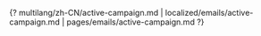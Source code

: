 {? multilang/zh-CN/active-campaign.md | localized/emails/active-campaign.md | pages/emails/active-campaign.md ?}
